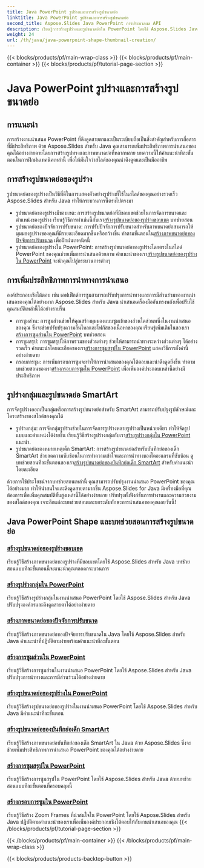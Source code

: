 ```yaml
---
title: Java PowerPoint รูปร่างและการสร้างรูปขนาดย่อ
linktitle: Java PowerPoint รูปร่างและการสร้างรูปขนาดย่อ
second_title: Aspose.Slides Java PowerPoint การประมวลผล API
description: เรียนรู้การสร้างรูปร่างและรูปขนาดย่อใน PowerPoint โดยใช้ Aspose.Slides Java บทช่วยสอนโดยละเอียดเกี่ยวกับการสร้างรูปร่างกลุ่ม การปรับขนาดภาพขนาดย่อ และเอฟเฟกต์การซูม
weight: 24
url: /th/java/java-powerpoint-shape-thumbnail-creation/
---
```


{{< blocks/products/pf/main-wrap-class >}}
{{< blocks/products/pf/main-container >}}
{{< blocks/products/pf/tutorial-page-section >}}

# Java PowerPoint รูปร่างและการสร้างรูปขนาดย่อ

## การแนะนำ

การสร้างงานนำเสนอ PowerPoint ที่ดึงดูดสายตาและเป็นระเบียบถือเป็นสิ่งสำคัญสำหรับการสื่อสารที่มีประสิทธิภาพ ด้วย Aspose.Slides สำหรับ Java คุณสามารถเพิ่มประสิทธิภาพการนำเสนอของคุณได้อย่างง่ายดายโดยการสร้างรูปทรงและภาพขนาดย่อที่หลากหลาย บทความนี้ให้คำแนะนำทีละขั้นตอนในการฝึกฝนเทคนิคเหล่านี้ เพื่อให้มั่นใจว่าสไลด์ของคุณน่าดึงดูดและเป็นมืออาชีพ

## การสร้างรูปขนาดย่อของรูปร่าง

รูปขนาดย่อของรูปร่างเป็นวิธีที่ดีในการแสดงตัวอย่างรูปร่างที่ใช้ในสไลด์ของคุณอย่างรวดเร็ว Aspose.Slides สำหรับ Java ทำให้กระบวนการนี้ตรงไปตรงมา

-  รูปขนาดย่อของรูปร่างมีขอบเขต: การสร้างรูปขนาดย่อที่มีขอบเขตช่วยในการจัดการขนาดและตำแหน่งของรูปร่าง เรียนรู้วิธีการทำเช่นนี้กับเรา[สร้างรูปขนาดย่อของรูปร่างขอบเขต](./create-bounds-shape-thumbnail/) บทช่วยสอน
- รูปขนาดย่อของปัจจัยการปรับขนาด: การปรับปัจจัยการปรับขนาดสำหรับภาพขนาดย่อสามารถให้มุมมองรูปร่างของคุณที่มีรายละเอียดมากขึ้นหรือกว้างขึ้น ทำตามขั้นตอนใน[สร้างภาพขนาดย่อของปัจจัยการปรับขนาด](./create-scaling-factor-thumbnail/) เพื่อฝึกฝนเทคนิคนี้
-  รูปขนาดย่อของรูปร่างใน PowerPoint: การสร้างรูปขนาดย่อของรูปร่างโดยตรงในสไลด์ PowerPoint ของคุณช่วยเพิ่มการนำเสนอด้วยภาพ คำแนะนำของเรา[สร้างรูปขนาดย่อของรูปร่างใน PowerPoint](./create-shape-thumbnail-powerpoint/) จะนำคุณไปสู่กระบวนการต่างๆ

## การเพิ่มประสิทธิภาพการนำทางการนำเสนอ

องค์ประกอบเชิงโต้ตอบ เช่น เอฟเฟ็กต์การซูมสามารถปรับปรุงการนำทางและการมีส่วนร่วมของงานนำเสนอของคุณได้อย่างมาก Aspose.Slides สำหรับ Java นำเสนอเครื่องมืออันทรงพลังเพื่อปรับใช้คุณสมบัติเหล่านี้ได้อย่างราบรื่น

-  การซูมส่วน: การซูมส่วนช่วยให้คุณสร้างมุมมองแบบซูมเข้าของส่วนใดส่วนหนึ่งในงานนำเสนอของคุณ ซึ่งจะช่วยปรับปรุงความลื่นไหลและโฟกัสของเนื้อหาของคุณ เรียนรู้เพิ่มเติมในของเรา[สร้างการซูมส่วนใน PowerPoint](./create-section-zoom-powerpoint/) บทช่วยสอน
- การซูมสรุป: การซูมสรุปให้ภาพรวมของส่วนต่างๆ ช่วยให้สามารถนำทางระหว่างส่วนต่างๆ ได้อย่างรวดเร็ว คำแนะนำโดยละเอียดของเรา[สร้างการซูมสรุปใน PowerPoint](./create-summary-zoom-powerpoint/) แสดงวิธีการตั้งค่านี้อย่างง่ายดาย
-  กรอบการซูม: การเพิ่มกรอบการซูมจะทำให้การนำเสนอของคุณโต้ตอบและน่าดึงดูดยิ่งขึ้น ทำตามบทช่วยสอนของเรา[สร้างกรอบการซูมใน PowerPoint](./create-zoom-frame-powerpoint/) เพื่อเพิ่มองค์ประกอบเหล่านี้อย่างมีประสิทธิภาพ

## รูปร่างกลุ่มและรูปขนาดย่อ SmartArt

การจัดรูปร่างออกเป็นกลุ่มหรือการสร้างรูปขนาดย่อสำหรับ SmartArt สามารถปรับปรุงรูปลักษณ์และโครงสร้างของสไลด์ของคุณได้

-  รูปร่างกลุ่ม: การจัดกลุ่มรูปร่างช่วยในการจัดการรูปร่างหลายรูปร่างเป็นหน่วยเดียว ทำให้จัดรูปแบบและตำแหน่งได้ง่ายขึ้น เรียนรู้วิธีสร้างรูปร่างกลุ่มกับเรา[สร้างรูปร่างกลุ่มใน PowerPoint](./create-group-shape-powerpoint/) แนะนำ.
-  รูปขนาดย่อของหมายเหตุเด็ก SmartArt: การสร้างรูปขนาดย่อสำหรับบันทึกย่อของเด็ก SmartArt ช่วยลดความซับซ้อนในการทำความเข้าใจและการนำทางของไดอะแกรมที่ซับซ้อน ดูบทช่วยสอนทีละขั้นตอนของเรา[สร้างรูปขนาดย่อของบันทึกย่อเด็ก SmartArt](./create-smartart-child-note-thumbnail/) สำหรับคำแนะนำโดยละเอียด

ด้วยการใช้ประโยชน์จากบทช่วยสอนเหล่านี้ คุณสามารถปรับปรุงงานนำเสนอ PowerPoint ของคุณได้อย่างมาก ทำให้น่าสนใจและดึงดูดสายตามากขึ้น Aspose.Slides for Java มีเครื่องมือที่คุณต้องการเพื่อเพิ่มคุณสมบัติขั้นสูงเหล่านี้ได้อย่างง่ายดาย ปรับปรุงทั้งฟังก์ชันการทำงานและความสวยงามของสไลด์ของคุณ เจาะลึกแต่ละบทช่วยสอนและยกระดับทักษะการนำเสนอของคุณเลยวันนี้!
## Java PowerPoint Shape และบทช่วยสอนการสร้างรูปขนาดย่อ
### [สร้างรูปขนาดย่อของรูปร่างขอบเขต](./create-bounds-shape-thumbnail/)
เรียนรู้วิธีสร้างภาพขนาดย่อของรูปร่างที่มีขอบเขตโดยใช้ Aspose.Slides สำหรับ Java บทช่วยสอนแบบทีละขั้นตอนนี้จะแนะนำคุณตลอดกระบวนการ
### [สร้างรูปร่างกลุ่มใน PowerPoint](./create-group-shape-powerpoint/)
เรียนรู้วิธีสร้างรูปร่างกลุ่มในงานนำเสนอ PowerPoint โดยใช้ Aspose.Slides สำหรับ Java ปรับปรุงองค์กรและดึงดูดสายตาได้อย่างง่ายดาย
### [สร้างภาพขนาดย่อของปัจจัยการปรับขนาด](./create-scaling-factor-thumbnail/)
เรียนรู้วิธีสร้างภาพขนาดย่อของปัจจัยการปรับขนาดใน Java โดยใช้ Aspose.Slides สำหรับ Java คำแนะนำที่ปฏิบัติตามง่ายพร้อมคำแนะนำทีละขั้นตอน
### [สร้างการซูมส่วนใน PowerPoint](./create-section-zoom-powerpoint/)
เรียนรู้วิธีสร้างการซูมส่วนในงานนำเสนอ PowerPoint โดยใช้ Aspose.Slides สำหรับ Java ปรับปรุงการนำทางและการมีส่วนร่วมได้อย่างง่ายดาย
### [สร้างรูปขนาดย่อของรูปร่างใน PowerPoint](./create-shape-thumbnail-powerpoint/)
เรียนรู้วิธีสร้างรูปขนาดย่อของรูปร่างในงานนำเสนอ PowerPoint โดยใช้ Aspose.Slides สำหรับ Java มีคำแนะนำทีละขั้นตอน
### [สร้างรูปขนาดย่อของบันทึกย่อเด็ก SmartArt](./create-smartart-child-note-thumbnail/)
เรียนรู้วิธีสร้างภาพขนาดย่อบันทึกย่อของเด็ก SmartArt ใน Java ด้วย Aspose.Slides ซึ่งจะช่วยเพิ่มประสิทธิภาพการนำเสนอ PowerPoint ของคุณได้อย่างง่ายดาย
### [สร้างการซูมสรุปใน PowerPoint](./create-summary-zoom-powerpoint/)
 เรียนรู้วิธีสร้างการซูมสรุปใน PowerPoint โดยใช้ Aspose.Slides สำหรับ Java ด้วยบทช่วยสอนแบบทีละขั้นตอนที่ครอบคลุมนี้
### [สร้างกรอบการซูมใน PowerPoint](./create-zoom-frame-powerpoint/)
เรียนรู้วิธีสร้าง Zoom Frames ที่น่าสนใจใน PowerPoint โดยใช้ Aspose.Slides สำหรับ Java ปฏิบัติตามคำแนะนำของเราเพื่อเพิ่มองค์ประกอบเชิงโต้ตอบให้กับงานนำเสนอของคุณ
{{< /blocks/products/pf/tutorial-page-section >}}

{{< /blocks/products/pf/main-container >}}
{{< /blocks/products/pf/main-wrap-class >}}

{{< blocks/products/products-backtop-button >}}
